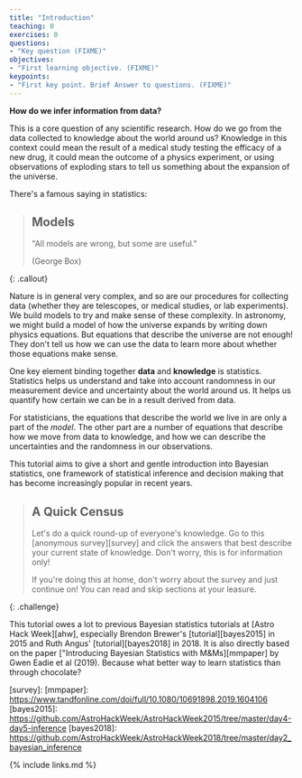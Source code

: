 ```yaml
---
title: "Introduction"
teaching: 0
exercises: 0
questions:
- "Key question (FIXME)"
objectives:
- "First learning objective. (FIXME)"
keypoints:
- "First key point. Brief Answer to questions. (FIXME)"
---
```


**How do we infer information from data?**

This is a core question of any scientific research. How do we go from the data collected 
to knowledge about the world around us? Knowledge in this context could mean the result of a medical
study testing the efficacy of a new drug, it could mean the outcome of a physics experiment, or
using observations of exploding stars to tell us something about the expansion of the universe. 

There's a famous saying in statistics:

> ## Models
>
> "All models are wrong, but some are useful."
>
> (George Box)
>
{: .callout}

Nature is in general very complex, and so are our procedures for collecting data (whether they 
are telescopes, or medical studies, or lab experiments). We build models to try and make sense 
of these complexity. In astronomy, we might build a model of how the universe expands by writing 
down physics equations. But equations that describe the universe are not enough! They don't tell 
us how we can use the data to learn more about whether those equations make sense. 

One key element binding together **data** and **knowledge** is statistics. Statistics helps us
understand and take into account randomness in our measurement device and uncertainty about the
world around us. It helps us quantify how certain we can be in a result derived from data.

For statisticians, the equations that describe the world we live in are only a part of the *model*.
The other part are a number of equations that describe how we move from data to knowledge, and 
how we can describe the uncertainties and the randomness in our observations.  

This tutorial aims to give a short and gentle introduction into Bayesian statistics, one framework
of statistical inference and decision making that has become increasingly popular in recent years. 

> ## A Quick Census
>
> Let's do a quick round-up of everyone's knowledge. Go to this [anonymous survey][survey] and 
> click the answers that best describe your current state of knowledge. Don't worry, this is for 
> information only!
>
> If you're doing this at home, don't worry about the survey and just continue on! You can read 
> and skip sections at your leasure.
>
{: .challenge}

This tutorial owes a lot to previous Bayesian statistics tutorials at [Astro Hack Week][ahw],
especially Brendon Brewer's [tutorial][bayes2015] in 2015 and Ruth Angus' [tutorial][bayes2018] in
2018. It is also directly based on the paper ["Introducing Bayesian Statistics with M&Ms][mmpaper]
by Gwen Eadie et al (2019). Because what better way to learn statistics than through chocolate?  

[survey]: 
[mmpaper]: https://www.tandfonline.com/doi/full/10.1080/10691898.2019.1604106
[bayes2015]: https://github.com/AstroHackWeek/AstroHackWeek2015/tree/master/day4-day5-inference
[bayes2018]: https://github.com/AstroHackWeek/AstroHackWeek2018/tree/master/day2_bayesian_inference

{% include links.md %}
